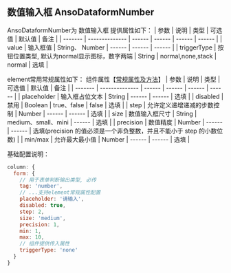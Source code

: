 ## 数值输入框 AnsoDataformNumber

AnsoDataformNumber为 数值输入框
提供属性如下：
| 参数    | 说明           | 类型   | 可选值 | 默认值 | 备注 |
| ------- | -------------- | ------ | ------ | ------ | ------ |
| value | 输入框值 | String、 Number | ------ | ------ | ------ |
| triggerType | 按钮位置类型, 默认为normal显示图标，数字两端 | String | normal,none,stack | normal | 选填 |

element常用常规属性如下： 组件属性【[常规属性及方法](https://element.eleme.cn/#/zh-CN/component/input-number)】
| 参数    | 说明           | 类型   | 可选值 | 默认值 | 备注 |
| ------- | -------------- | ------ | ------ | ------ | ------ |
| placeholder | 输入框占位文本 | String | ------ | ------ | 选填 |
| disabled | 禁用 | Boolean | true、false | false | 选填 |
| step | 允许定义递增递减的步数控制 | Number | ------ | ------ | 选填 |
| size | 数值输入框尺寸 | String | medium、small、mini | ------ | 选填 |
| precision | 数值精度 | Number | ------ | ------ | 选填(precision 的值必须是一个非负整数，并且不能小于 step 的小数位数) |
| min/max | 允许最大最小值 | Number | ------ | ------ | 选填 |

基础配置说明：
```js
column: {
  form: {
    // 用于表单判断输出类型, 必传
    tag: 'number',
    // ...支持element常规属性配置
    placeholder: '请输入',
    disabled: true,
    step: 2,
    size: 'medium',
    precision: 1,
    min: 1,
    max: 10,
    // 组件提供传入属性
    triggerType: 'none'
  }
}
```

